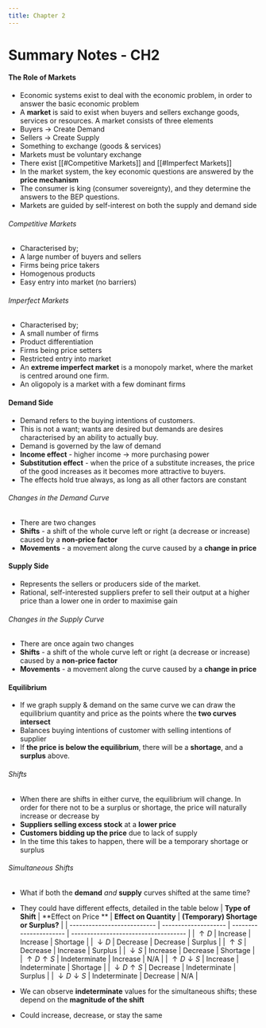 ```yaml
---
title: Chapter 2
---
```

# Summary Notes - CH2

#### The Role of Markets
- Economic systems exist to deal with the economic problem, in order to answer the basic economic problem
- A **market** is said to exist when buyers and sellers exchange goods, services or resources. A market consists of three elements
- Buyers $\rightarrow$ Create Demand
- Sellers $\rightarrow$ Create Supply
- Something to exchange (goods & services)
- Markets must be voluntary exchange
- There exist [[#Competitive Markets]] and [[#Imperfect Markets]]
- In the market system, the key economic questions are answered by the **price mechanism**
- The consumer is king (consumer sovereignty), and they determine the answers to the BEP questions.
- Markets are guided by self-interest on both the supply and demand side
###### Competitive Markets
- Characterised by;
- A large number of buyers and sellers
- Firms being price takers
- Homogenous products
- Easy entry into market (no barriers)

###### Imperfect Markets
- Characterised by;
- A small number of firms
- Product differentiation
- Firms being price setters
- Restricted entry into market
- An **extreme imperfect market** is a monopoly market, where the market is centred around one firm.
- An oligopoly is a market with a few dominant firms

#### Demand Side

- Demand refers to the buying intentions of customers.
- This is not a want; wants are desired but demands are desires characterised by an ability to actually buy.
- Demand is governed by the law of demand
- **Income effect** - higher income $\rightarrow$ more purchasing power
- **Substitution effect** - when the price of a substitute increases, the price of the good increases as it becomes more attractive to buyers.
- The effects hold true always, as long as all other factors are constant

###### Changes in the Demand Curve
- There are two changes
- **Shifts** - a shift of the whole curve left or right (a decrease or increase) caused by a **non-price factor**
- **Movements** - a movement along the curve caused by a **change in price**

#### Supply Side
- Represents the sellers or producers side of the market.
- Rational, self-interested suppliers prefer to sell their output at a higher price than a lower one in order to maximise gain

###### Changes in the Supply Curve
- There are once again two changes
- **Shifts** - a shift of the whole curve left or right (a decrease or increase) caused by a **non-price factor**
- **Movements** - a movement along the curve caused by a **change in price**

#### Equilibrium
- If we graph supply & demand on the same curve we can draw the equilibrium quantity and price as the points where the **two curves intersect**
- Balances buying intentions of customer with selling intentions of supplier
- If **the price is below the equilibrium**, there will be a **shortage**, and a **surplus** above.

###### Shifts
- When there are shifts in either curve, the equilibrium will change. In order for there not to be a surplus or shortage, the price will naturally increase or decrease by
- **Suppliers selling excess stock** at a **lower price**
- **Customers bidding up the price** due to lack of supply
- In the time this takes to happen, there will be a temporary shortage or surplus

###### Simultaneous Shifts
- What if both the **demand** *and* **supply** curves shifted at the same time?
- They could have different effects, detailed in the table below
| **Type of Shift** | **Effect on Price ** | **Effect on Quantity** | **(Temporary) Shortage or Surplus?** |
| --------------------------- | -------------------- | ---------------------- | ------------------------------------ |
| $\uparrow D$ | Increase | Increase | Shortage |
| $\downarrow D$ | Decrease | Decrease | Surplus |
| $\uparrow S$ | Decrease | Increase | Surplus |
| $\downarrow S$ | Increase | Decrease | Shortage |
| $\uparrow D \uparrow S$ | Indeterminate | Increase | N/A |
| $\uparrow D \downarrow S$ | Increase | Indeterminate | Shortage |
| $\downarrow D \uparrow S$ | Decrease | Indeterminate | Surplus |
| $\downarrow D \downarrow S$ | Indeterminate | Decrease | N/A |

- We can observe **indeterminate** values for the simultaneous shifts; these depend on the **magnitude of the shift**
- Could increase, decrease, or stay the same






